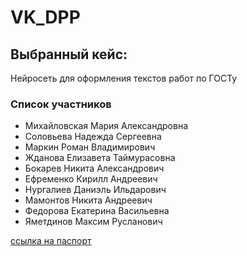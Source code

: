# VK_DPP

## Выбранный кейс:
Нейросеть для оформления текстов работ по ГОСТу

### Список участников 
- Михайловская Мария Александровна
- Соловьева Надежда Сергеевна
- Маркин Роман Владимирович
- Жданова Елизавета Таймурасовна
- Бокарев Никита Александрович
- Ефременко Кирилл Андреевич
- Нургалиев Даниэль Ильдарович
- Мамонтов Никита Андреевич
- Федорова Екатерина Васильевна
- Яметдинов Максим Русланович

[ссылка на паспорт](https://docs.google.com/document/d/1nA2f-hRUEZueK7Li4eRWgb3SEfK7WIBUUKadeRu4m5Q/edit?tab=t.0)
